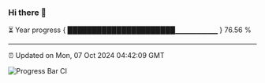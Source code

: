 ### Hi there 👋

⏳ Year progress { ██████████████████████▁▁▁▁▁▁▁▁ } 76.56 %

---

⏰ Updated on Mon, 07 Oct 2024 04:42:09 GMT

![Progress Bar CI](https://github.com/IshwaranRudhara/GIT-ACTION/workflows/Progress%20Bar%20CI/badge.svg)
